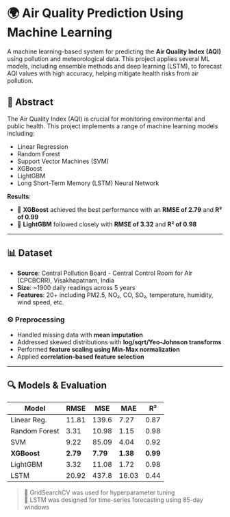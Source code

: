 # 🌍 Air Quality Prediction Using Machine Learning

A machine learning-based system for predicting the **Air Quality Index (AQI)** using pollution and meteorological data. This project applies several ML models, including ensemble methods and deep learning (LSTM), to forecast AQI values with high accuracy, helping mitigate health risks from air pollution.



## 📝 Abstract

The Air Quality Index (AQI) is crucial for monitoring environmental and public health. This project implements a range of machine learning models including:

- Linear Regression  
- Random Forest  
- Support Vector Machines (SVM)  
- XGBoost  
- LightGBM  
- Long Short-Term Memory (LSTM) Neural Network  

**Results**:  
- 🥇 **XGBoost** achieved the best performance with an **RMSE of 2.79** and **R² of 0.99**  
- 🥈 **LightGBM** followed closely with **RMSE of 3.32** and **R² of 0.98**

---

## 📊 Dataset

- **Source**: Central Pollution Board - Central Control Room for Air (CPCBCRR), Visakhapatnam, India  
- **Size**: ~1900 daily readings across 5 years  
- **Features**: 20+ including PM2.5, NO₂, CO, SO₂, temperature, humidity, wind speed, etc.

### ⚙️ Preprocessing

- Handled missing data with **mean imputation**  
- Addressed skewed distributions with **log/sqrt/Yeo-Johnson transforms**  
- Performed **feature scaling using Min-Max normalization**  
- Applied **correlation-based feature selection**

---

## 🔍 Models & Evaluation

| Model        | RMSE | MSE   | MAE  | R²   |
|--------------|------|-------|------|------|
| Linear Reg.  | 11.81| 139.6 | 7.27 | 0.87 |
| Random Forest| 3.31 | 10.98 | 1.15 | 0.98 |
| SVM          | 9.22 | 85.09 | 4.04 | 0.92 |
| **XGBoost**  | **2.79** | **7.79** | **1.38** | **0.99** |
| LightGBM     | 3.32 | 11.08 | 1.72 | 0.98 |
| LSTM         | 20.92| 437.8 |16.03 | 0.44 |

> 📌 GridSearchCV was used for hyperparameter tuning  
> 🧠 LSTM was designed for time-series forecasting using 85-day windows



